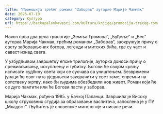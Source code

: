 ```yaml
---
title: "Промоција трећег романа “Заборав” ауторке Марије Чакмак"
date: 2025-07-10
category: Култура
url: https://backapalankavesti.com/kultura/knjige/promocija-treceg-romana-zaborav-autorke-marije-cakmak-2/
---
```


Након прва два дела трилогије „Земља Громова“, „Буђење“ и „Бес“ ауторка Марија Чакмак, трећим романом „Заборав“, заокружује причу о свету заборављених богова, легенди и митских бића, где су част и савест изнад свега.

У узбудљивом завршетку епске трилогије, ауторка доноси причу о преживљавању, искупљењу и губитку. Богови ће својом крвљу исписати судбину света који се суочава са уништењем. Безвремени јунаци ће овог пута уједињени закорач̣ити у свет таме, спремни на сопствену жртву, како би људима обезбедили нов живот. Роман који ће се дуго памтити или ће Богови пасти у заборав.

Марија Чакмак, рођена 1985. у Бачкој Паланци. Завршила је Високу школу струковних студија за образовање васпитача, запослена је у ПУ „Младост“. Љубитељ је словенске митологије и писане речи.

